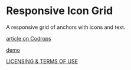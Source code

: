 
Responsive Icon Grid
=========
A responsive grid of anchors with icons and text. 

[article on Codrops](http://tympanus.net/codrops/?p=15657)

[demo](http://tympanus.net/Blueprints/ResponsiveIconGrid/)

[LICENSING & TERMS OF USE](http://tympanus.net/codrops/licensing/)
